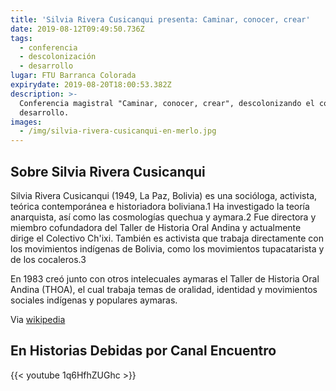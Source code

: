 ```yaml
---
title: 'Silvia Rivera Cusicanqui presenta: Caminar, conocer, crear'
date: 2019-08-12T09:49:50.736Z
tags:
  - conferencia
  - descolonización
  - desarrollo
lugar: FTU Barranca Colorada
expirydate: 2019-08-20T18:00:53.382Z
description: >-
  Conferencia magistral "Caminar, conocer, crear", descolonizando el concepto de
  desarrollo.
images:
  - /img/silvia-rivera-cusicanqui-en-merlo.jpg
---
```

## Sobre Silvia Rivera Cusicanqui

Silvia Rivera Cusicanqui (1949, La Paz, Bolivia) es una socióloga, activista, teórica contemporánea e historiadora boliviana.1​ Ha investigado la teoría anarquista, así como las cosmologías quechua y aymara.2​ Fue directora y miembro cofundadora del Taller de Historia Oral Andina y actualmente dirige el Colectivo Ch'ixi. También es activista que trabaja directamente con los movimientos indígenas de Bolivia, como los movimientos tupacatarista y de los cocaleros.3​

En 1983 creó junto con otros intelecuales aymaras el Taller de Historia Oral Andina (THOA), el cual trabaja temas de oralidad, identidad y movimientos sociales indígenas y populares aymaras.

Via [wikipedia](https://es.wikipedia.org/wiki/Silvia_Rivera_Cusicanqui)

## En Historias Debidas por Canal Encuentro

{{< youtube 1q6HfhZUGhc >}}

